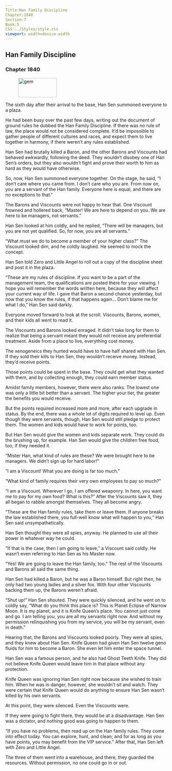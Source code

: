 ```yaml
---
Title:Han Family Discipline 
Chapter:1840 
Section:7 
Book:5 
CSS:../Styles/style.css 
viewport: width=device-width
---
```

  
## Han Family Discipline
### Chapter 1840
  
<figure>
	<img src="../Images/gem.gif" alt="gem" id="gem" width="120" height="60" />
</figure>
  

  
The sixth day after their arrival to the base, Han Sen summoned everyone to a plaza.

He had been busy over the past few days, writing out the document of ground rules he dubbed the Han Family Discipline. If there was no rule of law, the place would not be considered complete. It’d be impossible to gather people of different cultures and races, and expect them to live together in harmony, if there weren’t any rules established.

Han Sen had brutally killed a Baron, and the other Barons and Viscounts had behaved awkwardly, following the deed. They wouldn’t disobey one of Han Sen’s orders, but they also wouldn’t fight and prove their worth to him as hard as they would have otherwise.

So, now, Han Sen summoned everyone together. On the stage, he said, “I don’t care where you came from. I don’t care who you are. From now on, you are a servant of the Han family. Everyone here is equal, and there are no exceptions to that.”

The Barons and Viscounts were not happy to hear that. One Viscount frowned and hollered back, “Master! We are here to depend on you. We are here to be managers, not servants.”

Han Sen looked at him coldly, and he replied, “There will be managers, but you are not yet qualified. So, for now, you are all servants.”

“What must we do to become a member of your higher class?” The Viscount looked dim, and he coldly laughed. He seemed to mock the concept.

Han Sen told Zero and Little Angel to roll out a copy of the discipline sheet and post it in the plaza.

“These are my rules of discipline. If you want to be a part of the management team, the qualifications are posted there for your viewing. I hope you will remember the words written here, because they will affect your current way of life. I gave that Baron a second chance yesterday, but now that you know the rules, if that happens again… Don’t blame me for what I do,” Han Sen said darkly.

Everyone moved forward to look at the scroll. Viscounts, Barons, women, and their kids all went to read it.

The Viscounts and Barons looked enraged. It didn’t take long for them to realize that being a servant meant they would not receive any preferential treatment. Aside from a place to live, everything cost money.

The xenogeneics they hunted would have to have half shared with Han Sen. If they sold their kills to Han Sen, they wouldn’t receive money. Instead, they’d receive points.

Those points could be spent in the base. They could get what they wanted with them, and by collecting enough, they could earn member status.

Amidst family members, however, there were also ranks. The lowest one was only a little bit better than a servant. The higher your tier, the greater the benefits you would receive.

But the points required increased more and more, after each upgrade in status. By the end, there was a whole lot of digits required to level up. Even though they were servants, though, Han Sen would still pledge to protect them. The women and kids would have to work for points, too.

But Han Sen would give the women and kids separate work. They could do the brushing up, for example. Han Sen would give the children free food, too, if they needed it.

“Mister Han, what kind of rules are these? We were brought here to be managers. We didn’t sign up for hard labor!”

“I am a Viscount! What you are doing is far too much.”

“What kind of family requires their very own employees to pay so much?”

“I am a Viscount. Wherever I go, I am offered weaponry. In here, you want me to pay for my own food? What is this?” After the Viscounts saw it, they all began to rabble amongst themselves. They all become angry.

“These are the Han family rules, take them or leave them. If anyone breaks the law established there, you full-well know what will happen to you,” Han Sen said unsympathetically.

Han Sen thought they were all spies, anyway. He planned to use all their power in whatever way he could.

“If that is the case, then I am going to leave,” a Viscount said coldly. He wasn’t even referring to Han Sen as his Master now.

“Yes! We are going to leave the Han family, too.” The rest of the Viscounts and Barons all said the same thing.

Han Sen had killed a Baron, but he was a Baron himself. But right then, he only had two young ladies and a silver fox. With four other Viscounts backing them up, the Barons weren’t afraid.

“Shut up!” Han Sen shouted. They were quickly silenced, and he went on to coldly say, “What do you think this place is? This is Planet Eclipse of Narrow Moon. It is my planet, and it is Knife Queen’s place. You cannot just come and go. I am telling you, you are all my servants right now. And without my permission relinquishing you from my service, you will be my servant, even in death.”

Hearing that, the Barons and Viscounts looked poorly. They were all spies, and they knew about Han Sen. Knife Queen had given Han Sen twelve geno fluids for him to become a Baron. She even let him enter the space tunnel.

Han Sen was a famous person, and he also had Ghost Teeth Knife. They did not believe Knife Queen would leave him in that place without any protection.

Knife Queen was ignoring Han Sen right now because she wished to train him. When he was in danger, however, she wouldn’t sit and watch. They were certain that Knife Queen would do anything to ensure Han Sen wasn’t killed by his own servants.

At this point, they were silenced. Even the Viscounts were.

If they were going to fight there, they would be at a disadvantage. Han Sen was a dictator, and nothing good was going to happen to them.

“If you have no problems, then read up on the Han family rules. They come into effect today. You can explore, hunt, and clean; and for as long as you have points, you may benefit from the VIP service.” After that, Han Sen left with Zero and Little Angel.

The three of them went into a warehouse, and there, they guarded the resources. Without permission, no one could go in or out.